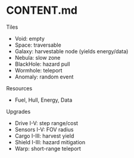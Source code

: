 # CONTENT.md

Tiles
- Void: empty
- Space: traversable
- Galaxy: harvestable node (yields energy/data)
- Nebula: slow zone
- BlackHole: hazard pull
- Wormhole: teleport
- Anomaly: random event

Resources
- Fuel, Hull, Energy, Data

Upgrades
- Drive I-V: step range/cost
- Sensors I-V: FOV radius
- Cargo I-III: harvest yield
- Shield I-III: hazard mitigation
- Warp: short-range teleport
